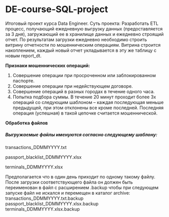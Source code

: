 # DE-course-SQL-project
Итоговый проект курса Data Engineer. 
Суть проекта: Разработать ETL процесс, получающий ежедневную выгрузку данных (предоставляется за 3 дня), загружающий ее в хранилище данных и ежедневно строящий отчет. 
По результатам загрузки ежедневно необходимо строить витрину отчетности по мошенническим операциям. 
Витрина строится накоплением, каждый новый отчет укладывается в эту же таблицу с новым report_dt.

**Признаки мошеннических операций:** 
  1. Совершение операции при просроченном или заблокированном паспорте. 
  2. Совершение операции при недействующем договоре. 
  3. Совершение операций в разных городах в течение одного часа. 
  4. Попытка подбора суммы. В течение 20 минут проходит более 3х операций со следующим шаблоном – каждая последующая меньше предыдущей, при этом отклонены все кроме последней. 
  Последняя операция (успешная) в такой цепочке считается мошеннической. 
  
**Обработка файлов**

##### Выгружаемые файлы именуются согласно следующему шаблону:
  transactions_DDMMYYYY.txt
  
  passport_blacklist_DDMMYYYY.xlsx
  
  terminals_DDMMYYYY.xlsx
  
Предполагается что в один день приходит по одному такому файлу. После загрузки соответствующего файла он должен быть переименован в файл с расширением .backup чтобы при следующем запуске файл не искался и перемещен в каталог archive:
  transactions_DDMMYYYY.txt.backup
  passport_blacklist_DDMMYYYY.xlsx.backup
  terminals_DDMMYYYY.xlsx.backup
